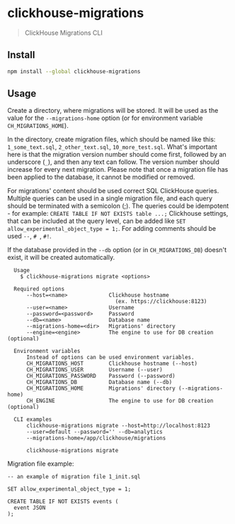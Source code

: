 
# clickhouse-migrations

> ClickHouse Migrations CLI

## Install

```sh
npm install --global clickhouse-migrations
```

## Usage

Create a directory, where migrations will be stored. It will be used as the value for the `--migrations-home` option (or for environment variable `CH_MIGRATIONS_HOME`).

In the directory, create migration files, which should be named like this: `1_some_text.sql`, `2_other_text.sql`, `10_more_test.sql`. What's important here is that the migration version number should come first, followed by an underscore (`_`), and then any text can follow. The version number should increase for every next migration. Please note that once a migration file has been applied to the database, it cannot be modified or removed. 

For migrations' content should be used correct SQL ClickHouse queries. Multiple queries can be used in a single migration file, and each query should be terminated with a semicolon (;). The queries could be idempotent - for example: `CREATE TABLE IF NOT EXISTS table ...;` Clickhouse settings, that can be included at the query level, can be added like `SET allow_experimental_object_type = 1;`. For adding comments should be used `--`, `# `, `#!`. 

If the database provided in the `--db` option (or in `CH_MIGRATIONS_DB`) doesn't exist, it will be created automatically.

```
  Usage
    $ clickhouse-migrations migrate <options>

  Required options
      --host=<name>             Clickhouse hostname 
                                  (ex. https://clickhouse:8123)
      --user=<name>             Username
      --password=<password>     Password
      --db=<name>               Database name
      --migrations-home=<dir>   Migrations' directory
      --engine=<engine>         The engine to use for DB creation (optional)

  Environment variables
      Instead of options can be used environment variables.
      CH_MIGRATIONS_HOST        Clickhouse hostname (--host)
      CH_MIGRATIONS_USER        Username (--user)
      CH_MIGRATIONS_PASSWORD    Password (--password)
      CH_MIGRATIONS_DB          Database name (--db)
      CH_MIGRATIONS_HOME        Migrations' directory (--migrations-home)
      CH_ENGINE                 The engine to use for DB creation (optional)

  CLI examples
      clickhouse-migrations migrate --host=http://localhost:8123 
      --user=default --password='' --db=analytics 
      --migrations-home=/app/clickhouse/migrations

      clickhouse-migrations migrate 
```

Migration file example:
```
-- an example of migration file 1_init.sql

SET allow_experimental_object_type = 1;

CREATE TABLE IF NOT EXISTS events (
  event JSON
);
```      